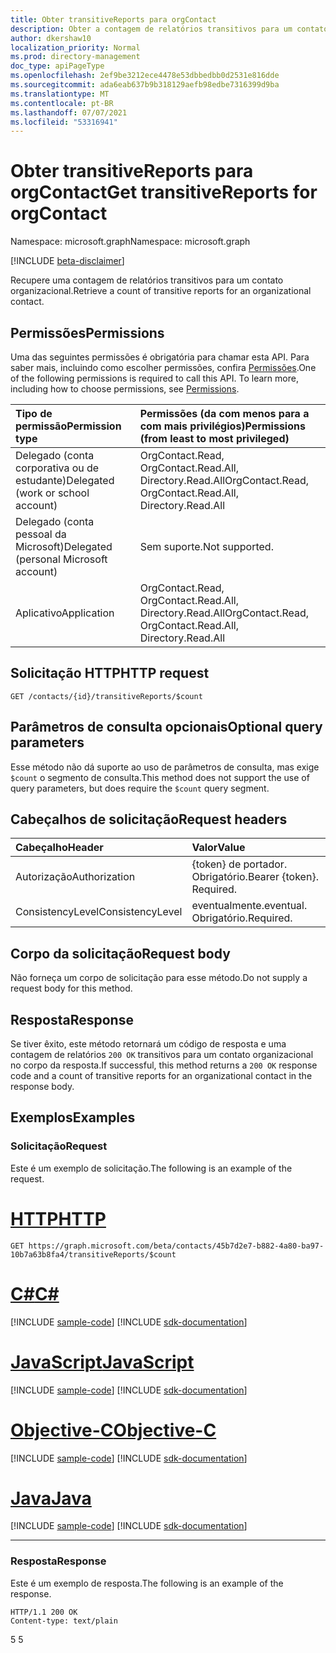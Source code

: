 ```yaml
---
title: Obter transitiveReports para orgContact
description: Obter a contagem de relatórios transitivos para um contato organizacional.
author: dkershaw10
localization_priority: Normal
ms.prod: directory-management
doc_type: apiPageType
ms.openlocfilehash: 2ef9be3212ece4478e53dbbedbb0d2531e816dde
ms.sourcegitcommit: ada6eab637b9b318129aefb98edbe7316399d9ba
ms.translationtype: MT
ms.contentlocale: pt-BR
ms.lasthandoff: 07/07/2021
ms.locfileid: "53316941"
---
```

# <a name="get-transitivereports-for-orgcontact"></a><span data-ttu-id="e4b6c-103">Obter transitiveReports para orgContact</span><span class="sxs-lookup"><span data-stu-id="e4b6c-103">Get transitiveReports for orgContact</span></span>

<span data-ttu-id="e4b6c-104">Namespace: microsoft.graph</span><span class="sxs-lookup"><span data-stu-id="e4b6c-104">Namespace: microsoft.graph</span></span>

[!INCLUDE [beta-disclaimer](../../includes/beta-disclaimer.md)]

<span data-ttu-id="e4b6c-105">Recupere uma contagem de relatórios transitivos para um contato organizacional.</span><span class="sxs-lookup"><span data-stu-id="e4b6c-105">Retrieve a count of transitive reports for an organizational contact.</span></span>

## <a name="permissions"></a><span data-ttu-id="e4b6c-106">Permissões</span><span class="sxs-lookup"><span data-stu-id="e4b6c-106">Permissions</span></span>

<span data-ttu-id="e4b6c-p101">Uma das seguintes permissões é obrigatória para chamar esta API. Para saber mais, incluindo como escolher permissões, confira [Permissões](/graph/permissions-reference).</span><span class="sxs-lookup"><span data-stu-id="e4b6c-p101">One of the following permissions is required to call this API. To learn more, including how to choose permissions, see [Permissions](/graph/permissions-reference).</span></span>


| <span data-ttu-id="e4b6c-109">Tipo de permissão</span><span class="sxs-lookup"><span data-stu-id="e4b6c-109">Permission type</span></span> | <span data-ttu-id="e4b6c-110">Permissões (da com menos para a com mais privilégios)</span><span class="sxs-lookup"><span data-stu-id="e4b6c-110">Permissions (from least to most privileged)</span></span> |
|:--------------------|:---------------------------------------------------------|
| <span data-ttu-id="e4b6c-111">Delegado (conta corporativa ou de estudante)</span><span class="sxs-lookup"><span data-stu-id="e4b6c-111">Delegated (work or school account)</span></span> | <span data-ttu-id="e4b6c-112">OrgContact.Read, OrgContact.Read.All, Directory.Read.All</span><span class="sxs-lookup"><span data-stu-id="e4b6c-112">OrgContact.Read, OrgContact.Read.All, Directory.Read.All</span></span> |
| <span data-ttu-id="e4b6c-113">Delegado (conta pessoal da Microsoft)</span><span class="sxs-lookup"><span data-stu-id="e4b6c-113">Delegated (personal Microsoft account)</span></span> | <span data-ttu-id="e4b6c-114">Sem suporte.</span><span class="sxs-lookup"><span data-stu-id="e4b6c-114">Not supported.</span></span> |
| <span data-ttu-id="e4b6c-115">Aplicativo</span><span class="sxs-lookup"><span data-stu-id="e4b6c-115">Application</span></span> | <span data-ttu-id="e4b6c-116">OrgContact.Read, OrgContact.Read.All, Directory.Read.All</span><span class="sxs-lookup"><span data-stu-id="e4b6c-116">OrgContact.Read, OrgContact.Read.All, Directory.Read.All</span></span> |

## <a name="http-request"></a><span data-ttu-id="e4b6c-117">Solicitação HTTP</span><span class="sxs-lookup"><span data-stu-id="e4b6c-117">HTTP request</span></span>

<!-- { "blockType": "ignored" } -->
```http
GET /contacts/{id}/transitiveReports/$count
```

## <a name="optional-query-parameters"></a><span data-ttu-id="e4b6c-118">Parâmetros de consulta opcionais</span><span class="sxs-lookup"><span data-stu-id="e4b6c-118">Optional query parameters</span></span>

<span data-ttu-id="e4b6c-119">Esse método não dá suporte ao uso de parâmetros de consulta, mas exige `$count` o segmento de consulta.</span><span class="sxs-lookup"><span data-stu-id="e4b6c-119">This method does not support the use of query parameters, but does require the `$count` query segment.</span></span>

## <a name="request-headers"></a><span data-ttu-id="e4b6c-120">Cabeçalhos de solicitação</span><span class="sxs-lookup"><span data-stu-id="e4b6c-120">Request headers</span></span>

| <span data-ttu-id="e4b6c-121">Cabeçalho</span><span class="sxs-lookup"><span data-stu-id="e4b6c-121">Header</span></span>       | <span data-ttu-id="e4b6c-122">Valor</span><span class="sxs-lookup"><span data-stu-id="e4b6c-122">Value</span></span> |
|:---------------|:--------|
| <span data-ttu-id="e4b6c-123">Autorização</span><span class="sxs-lookup"><span data-stu-id="e4b6c-123">Authorization</span></span>  | <span data-ttu-id="e4b6c-p102">{token} de portador. Obrigatório.</span><span class="sxs-lookup"><span data-stu-id="e4b6c-p102">Bearer {token}. Required.</span></span>  |
| <span data-ttu-id="e4b6c-126">ConsistencyLevel</span><span class="sxs-lookup"><span data-stu-id="e4b6c-126">ConsistencyLevel</span></span> | <span data-ttu-id="e4b6c-127">eventualmente.</span><span class="sxs-lookup"><span data-stu-id="e4b6c-127">eventual.</span></span> <span data-ttu-id="e4b6c-128">Obrigatório.</span><span class="sxs-lookup"><span data-stu-id="e4b6c-128">Required.</span></span> |

## <a name="request-body"></a><span data-ttu-id="e4b6c-129">Corpo da solicitação</span><span class="sxs-lookup"><span data-stu-id="e4b6c-129">Request body</span></span>

<span data-ttu-id="e4b6c-130">Não forneça um corpo de solicitação para esse método.</span><span class="sxs-lookup"><span data-stu-id="e4b6c-130">Do not supply a request body for this method.</span></span>

## <a name="response"></a><span data-ttu-id="e4b6c-131">Resposta</span><span class="sxs-lookup"><span data-stu-id="e4b6c-131">Response</span></span>

<span data-ttu-id="e4b6c-132">Se tiver êxito, este método retornará um código de resposta e uma contagem de relatórios `200 OK` transitivos para um contato organizacional no corpo da resposta.</span><span class="sxs-lookup"><span data-stu-id="e4b6c-132">If successful, this method returns a `200 OK` response code and a count of transitive reports for an organizational contact in the response body.</span></span>

## <a name="examples"></a><span data-ttu-id="e4b6c-133">Exemplos</span><span class="sxs-lookup"><span data-stu-id="e4b6c-133">Examples</span></span>

### <a name="request"></a><span data-ttu-id="e4b6c-134">Solicitação</span><span class="sxs-lookup"><span data-stu-id="e4b6c-134">Request</span></span>

<span data-ttu-id="e4b6c-135">Este é um exemplo de solicitação.</span><span class="sxs-lookup"><span data-stu-id="e4b6c-135">The following is an example of the request.</span></span>


# <a name="http"></a>[<span data-ttu-id="e4b6c-136">HTTP</span><span class="sxs-lookup"><span data-stu-id="e4b6c-136">HTTP</span></span>](#tab/http)
<!-- {
  "blockType": "request",
  "name": "get_transitivereports"
}-->
```msgraph-interactive
GET https://graph.microsoft.com/beta/contacts/45b7d2e7-b882-4a80-ba97-10b7a63b8fa4/transitiveReports/$count
```
# <a name="c"></a>[<span data-ttu-id="e4b6c-137">C#</span><span class="sxs-lookup"><span data-stu-id="e4b6c-137">C#</span></span>](#tab/csharp)
[!INCLUDE [sample-code](../includes/snippets/csharp/get-transitivereports-csharp-snippets.md)]
[!INCLUDE [sdk-documentation](../includes/snippets/snippets-sdk-documentation-link.md)]

# <a name="javascript"></a>[<span data-ttu-id="e4b6c-138">JavaScript</span><span class="sxs-lookup"><span data-stu-id="e4b6c-138">JavaScript</span></span>](#tab/javascript)
[!INCLUDE [sample-code](../includes/snippets/javascript/get-transitivereports-javascript-snippets.md)]
[!INCLUDE [sdk-documentation](../includes/snippets/snippets-sdk-documentation-link.md)]

# <a name="objective-c"></a>[<span data-ttu-id="e4b6c-139">Objective-C</span><span class="sxs-lookup"><span data-stu-id="e4b6c-139">Objective-C</span></span>](#tab/objc)
[!INCLUDE [sample-code](../includes/snippets/objc/get-transitivereports-objc-snippets.md)]
[!INCLUDE [sdk-documentation](../includes/snippets/snippets-sdk-documentation-link.md)]

# <a name="java"></a>[<span data-ttu-id="e4b6c-140">Java</span><span class="sxs-lookup"><span data-stu-id="e4b6c-140">Java</span></span>](#tab/java)
[!INCLUDE [sample-code](../includes/snippets/java/get-transitivereports-java-snippets.md)]
[!INCLUDE [sdk-documentation](../includes/snippets/snippets-sdk-documentation-link.md)]

---


### <a name="response"></a><span data-ttu-id="e4b6c-141">Resposta</span><span class="sxs-lookup"><span data-stu-id="e4b6c-141">Response</span></span>

<span data-ttu-id="e4b6c-142">Este é um exemplo de resposta.</span><span class="sxs-lookup"><span data-stu-id="e4b6c-142">The following is an example of the response.</span></span>
<!-- {
  "blockType": "response"
} -->
```http
HTTP/1.1 200 OK
Content-type: text/plain
```

<span data-ttu-id="e4b6c-143">5 </span><span class="sxs-lookup"><span data-stu-id="e4b6c-143">5</span></span>

<!-- uuid: 8fcb5dbc-d5aa-4681-8e31-b001d5168d79
2015-10-25 14:57:30 UTC -->
<!--
{
  "type": "#page.annotation",
  "description": "Get transitiveReports",
  "keywords": "",
  "section": "documentation",
  "tocPath": "",
  "suppressions": [
  ]
}
-->
